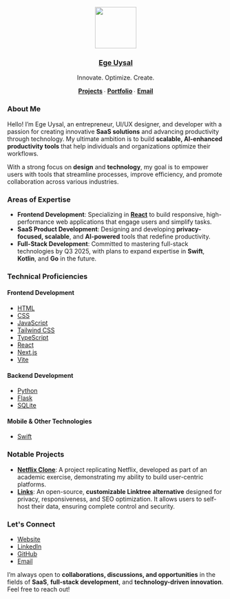 <p align="center">
  <a href="https://vercel.com" target="_blank" rel="noopener noreferrer">
    <img src="https://res.cloudinary.com/ddjnqljd8/image/upload/v1743206449/ege.png" height="96">
    <h3 align="center">Ege Uysal</h3>
  </a>
</p>

<p align="center">
  Innovate. Optimize. Create.
</p>

<p align="center">
  <strong>
    <a href="https://github.com/egeuysall?tab=repositories" target="_blank" rel="noopener noreferrer">Projects</a>
  </strong> ∙ 
  <strong>
    <a href="https://www.egeuysal.com/" target="_blank" rel="noopener noreferrer">Portfolio</a>
  </strong> ∙ 
  <strong>
    <a href="mailto:hello@egeuysal.com">Email</a>
  </strong>
</p>

### About Me

Hello! I’m Ege Uysal, an entrepreneur, UI/UX designer, and developer with a passion for creating innovative **SaaS solutions** and advancing productivity through technology. My ultimate ambition is to build **scalable, AI-enhanced productivity tools** that help individuals and organizations optimize their workflows.  

With a strong focus on **design** and **technology**, my goal is to empower users with tools that streamline processes, improve efficiency, and promote collaboration across various industries.  

### Areas of Expertise

- **Frontend Development**: Specializing in [**React**](https://reactjs.org/) to build responsive, high-performance web applications that engage users and simplify tasks.
- **SaaS Product Development**: Designing and developing **privacy-focused, scalable**, and **AI-powered** tools that redefine productivity.
- **Full-Stack Development**: Committed to mastering full-stack technologies by Q3 2025, with plans to expand expertise in **Swift**, **Kotlin**, and **Go** in the future.

### Technical Proficiencies

#### Frontend Development
- [HTML](https://developer.mozilla.org/en-US/docs/Web/HTML)
- [CSS](https://developer.mozilla.org/en-US/docs/Web/CSS)
- [JavaScript](https://developer.mozilla.org/en-US/docs/Web/JavaScript)
- [Tailwind CSS](https://tailwindcss.com/)
- [TypeScript](https://www.typescriptlang.org/)
- [React](https://reactjs.org/)
- [Next.js](https://nextjs.org/)
- [Vite](https://vitejs.dev/)

#### Backend Development
- [Python](https://www.python.org/)
- [Flask](https://flask.palletsprojects.com/en/2.0.x/)  
- [SQLite](https://www.sqlite.org/index.html)

#### Mobile & Other Technologies
- [Swift](https://developer.apple.com/swift/)

### Notable Projects

- [**Netflix Clone**](https://www.netflix.egeuysal.com/): A project replicating Netflix, developed as part of an academic exercise, demonstrating my ability to build user-centric platforms.
- [**Links**](https://www.links.egeuysal.com/): An open-source, **customizable Linktree alternative** designed for privacy, responsiveness, and SEO optimization. It allows users to self-host their data, ensuring complete control and security.

### Let's Connect

- [Website](https://www.egeuysal.com/)  
- [LinkedIn](https://www.linkedin.com/in/egeuysall/)  
- [GitHub](https://github.com/egeuysall)  
- [Email](mailto:hello@egeuysal.com)

I’m always open to **collaborations, discussions, and opportunities** in the fields of **SaaS**, **full-stack development**, and **technology-driven innovation**. Feel free to reach out!
